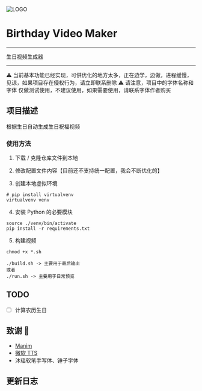 ![LOGO](https://images.weserv.nl/?url=https://i0.hdslb.com/bfs/article/21ddb2eccb0ec77eef89708e5dbb3d14000872e7.png)

# Birthday Video Maker

---

生日视频生成器

---

⚠️ 当前基本功能已经实现，可供优化的地方太多，正在边学，边做，进程缓慢，见谅，如果项目存在侵权行为，请立即联系删除
⚠️ 请注意，项目中的字体名称和字体 仅做测试使用，不建议使用，如果需要使用，请联系字体作者购买

## 项目描述

根据生日自动生成生日祝福视频

### 使用方法

1. 下载 / 克隆仓库文件到本地

2. 修改配置文件内容【目前还不支持统一配置，我会不断优化的】

3. 创建本地虚拟环境

```shell
# pip install virtualvenv
virtualvenv venv
```

4. 安装 Python 的必要模块

```shell
source ./venv/bin/activate
pip install -r requirements.txt
```



5. 构建视频

```shell
chmod +x *.sh

./build.sh -> 主要用于最后输出
或者
./run.sh -> 主要用于日常预览
```

## TODO

-   [ ] 计算农历生日 

<!-- TODO 项目结构 -->

<!-- TODO 设计图 -->

## 致谢 🙏

- [Manim](https://github.com/ManimCommunity/manim)
- [微软 TTS](https://azure.microsoft.com/zh-cn/services/cognitive-services/text-to-speech/#overview)
- 沐瑶软笔手写体、锤子字体

## 更新日志


